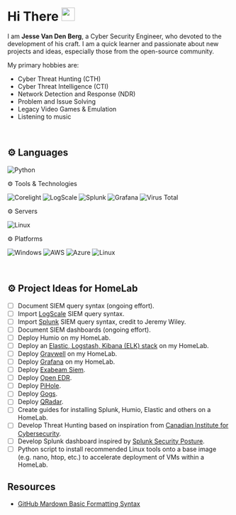 # Hi There <img src="https://i.imgur.com/GNz3qCl.gif" width="30px">
I am **Jesse Van Den Berg**, a Cyber Security Engineer, who devoted to the development of his craft.   I am a quick learner and passionate about new projects and ideas, especially those from the open-source community.

My primary hobbies are:
- Cyber Threat Hunting (CTH)
- Cyber Threat Intelligence (CTI)
- Network Detection and Response (NDR)
- Problem and Issue Solving
- Legacy Video Games & Emulation
- Listening to music

<br>

## ⚙️ Languages

![Python](https://img.shields.io/badge/python-%3776AB.svg?style=for-the-badge&logo=python&logoColor=white&color=3776AB)

⚙️ Tools & Technologies

![Corelight](https://img.shields.io/badge/Corelight-%2300AB49?style=for-the-badge)
![LogScale](https://img.shields.io/badge/CrowdStrike%20Falcon%20LogScale-%23EC0000?style=for-the-badge)
![Splunk](https://img.shields.io/badge/Splunk-brightgreen?style=for-the-badge&logo=splunk)
![Grafana](https://img.shields.io/badge/grafana-%23F46800.svg?style=for-the-badge&logo=grafana&logoColor=white)
![Virus Total](https://img.shields.io/badge/Virus%20Total-%23394EFF?style=for-the-badge&logo=VirusTotal)

⚙️ Servers

![Linux](https://img.shields.io/badge/linux-%FCC624.svg?style=for-the-badge&logo=linux&logoColor=black&color=FCC624)

⚙️ Platforms

![Windows](https://img.shields.io/badge/Windows-0078D6.svg?style=for-the-badge&logo=windows&logoColor=black&color=0078D6)
![AWS](https://img.shields.io/badge/Amazon_AWS-232F3E?style=for-the-badge&logo=amazon-aws&logoColor=white)
![Azure](https://img.shields.io/badge/microsoft%20azure-0089D6?style=for-the-badge&logo=microsoft-azure&logoColor=white)
![Linux](https://img.shields.io/badge/linux-%FCC624.svg?style=for-the-badge&logo=linux&logoColor=black&color=FCC624)

<br>

## ⚙️ Project Ideas for HomeLab

- [ ] Document SIEM query syntax (ongoing effort).
- [ ] Import [LogScale](https://docs.google.com/document/d/1f1gnw5CCA4k9V7dtU5Yuodd4ebebvn9xjtsKaPBsmww/edit?pli=1&tab=t.0#heading=h.l06hwq6p0rbv) SIEM query syntax.
- [ ] Import [Splunk](https://docs.google.com/document/d/1_A5lhsdl47BtM25aXsL417eIwEN0sh2hSQkutRztZzg/edit?pli=1&tab=t.0) SIEM query syntax, credit to Jeremy Wiley.
- [ ] Document SIEM dashboards (ongoing effort).
- [ ] Deploy Humio on my HomeLab.
- [ ] Deploy an [Elastic, Logstash, Kibana (ELK) stack](https://www.elastic.co/) on my HomeLab.
- [ ] Deploy [Gravwell](https://www.gravwell.io/) on my HomeLab.
- [ ] Deploy [Grafana](https://grafana.com/) on my HomeLab.
- [ ] Deploy [Exabeam Siem](https://www.exabeam.com/capabilities/siem/).
- [ ] Deploy [Open EDR](https://www.openedr.com/).
- [ ] Deploy [PiHole](https://pi-hole.net/).
- [ ] Deploy [Gogs](https://gogs.io/).
- [ ] Deploy [QRadar](https://www.ibm.com/products/qradar-siem).
- [ ] Create guides for installing Splunk, Humio, Elastic and others on a HomeLab.
- [ ] Develop Threat Hunting based on inspiration from [Canadian Institute for Cybersecurity](https://www.unb.ca/cic/datasets/index.html).
- [ ] Develop Splunk dashboard inspired by [Splunk Security Posture](https://corelight.com/hs-fs/hubfs/images/screens/splunk-security-posture-with-wrapper.png?width=900&height=702&name=splunk-security-posture-with-wrapper.png).
- [ ] Python script to install recommended Linux tools onto a base image (e.g. nano, htop, etc.) to accelerate deployment of VMs within a HomeLab.

## Resources

- [GitHub Mardown Basic Formatting Syntax](https://docs.github.com/en/get-started/writing-on-github/getting-started-with-writing-and-formatting-on-github/basic-writing-and-formatting-syntax#links)
